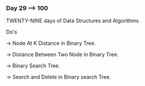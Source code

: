 ### Day 29 --> 100
TWENTY-NINE days of Data Structures and Algorithms

Do's

-> Node At K Distance in Binary Tree.

-> Distance Between Two Node in Binary Tree.

-> Binary Search Tree.

-> Search and Delete in Binary search Tree.
